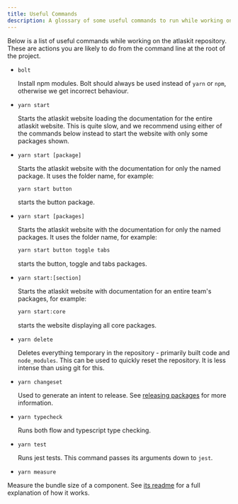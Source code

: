 ```yaml
---
title: Useful Commands
description: A glossary of some useful commands to run while working on the Atlaskit Repository
---
```


Below is a list of useful commands while working on the atlaskit repository. These are actions you are likely to do from the command line at the root of the project.

- `bolt`

  Install npm modules. Bolt should always be used instead of `yarn` or `npm`, otherwise we get incorrect behaviour.

- `yarn start`

  Starts the atlaskit website loading the documentation for the entire atlaskit website. This is quite slow, and we recommend using either of the commands below instead to start the website with only some packages shown.

- `yarn start [package]`

  Starts the atlaskit website with the documentation for only the named package. It uses the folder name, for example:

  ```sh
  yarn start button
  ```

  starts the button package.

- `yarn start [packages]`

  Starts the atlaskit website with the documentation for only the named packages. It uses the folder name, for example:

  ```sh
  yarn start button toggle tabs
  ```

  starts the button, toggle and tabs packages.

- `yarn start:[section]`

  Starts the atlaskit website with documentation for an entire team's packages, for example:

  ```sh
  yarn start:core
  ```

  starts the website displaying all core packages.

- `yarn delete`

  Deletes everything temporary in the repository - primarily built code and `node_modules`. This can be used to quickly reset the repository. It is less intense than using git for this.

- `yarn changeset`

  Used to generate an intent to release. See [releasing packages](./releasing-packages) for more information.

- `yarn typecheck`

  Runs both flow and typescript type checking.

- `yarn test`

  Runs jest tests. This command passes its arguments down to `jest`.

- `yarn measure`

Measure the bundle size of a component. See [its readme](https://bitbucket.org/atlassian/atlaskit-mk-2/src/master/build/measure/README.md) for a full explanation of how it works.
